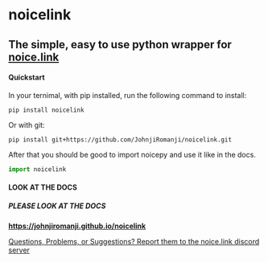 # noicelink
## The simple, easy to use python wrapper for [noice.link](http://noice.link)


#### Quickstart

In your ternimal, with pip installed, run the following command to install: 
```
pip install noicelink
```

Or with git: 
```
pip install git+https://github.com/JohnjiRomanji/noicelink.git
```

After that you should be good to import noicepy and use it like in the docs. 
```py
import noicelink
```

#### LOOK AT THE DOCS 
##### PLEASE LOOK AT THE DOCS

**https://johnjiromanji.github.io/noicelink**

[Questions, Problems, or Suggestions? Report them to the noice.link discord server](https://discord.com/invite/879kJMUgGP)

